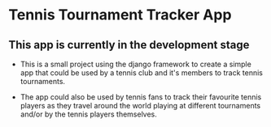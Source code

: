 # Tennis Tournament Tracker App

## This app is currently in the development stage

- This is a small project using the django framework to create a simple app that could be used by a tennis club and it's members to track tennis tournaments.

- The app could also be used by tennis fans to track their favourite tennis players as they travel around the world playing at different tournaments and/or by the tennis players themselves.  
